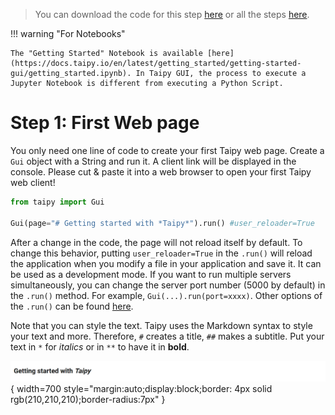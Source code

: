 > You can download the code for this step [here](../src/step_01.py) or all the steps [here](https://github.com/Avaiga/taipy-getting-started-gui/tree/develop/src).

!!! warning "For Notebooks"

    The "Getting Started" Notebook is available [here](https://docs.taipy.io/en/latest/getting_started/getting-started-gui/getting_started.ipynb). In Taipy GUI, the process to execute a Jupyter Notebook is different from executing a Python Script.

# Step 1: First Web page

You only need one line of code to create your first Taipy web page. Create a `Gui` object with a String and run it. 
A client link will be displayed in the console. Please cut & paste it into a web browser to open your first Taipy web client!


```python
from taipy import Gui

Gui(page="# Getting started with *Taipy*").run() #user_reloader=True
```

After a change in the code, the page will not reload itself by default. To change this behavior, putting `user_reloader=True` in the `.run()` will reload the application when you modify a file in your application and save it. It can be used as a development mode. If you want to run multiple servers simultaneously, you can change the server port number (5000 by default) in the `.run()` method. For example, `Gui(...).run(port=xxxx)`. Other options of the `.run()` can be found [here](https://docs.taipy.io/en/latest/manuals/gui/configuration/#configuring-the-gui-instance).


Note that you can style the text. Taipy uses the Markdown syntax to style your text and more. Therefore, `#` creates 
a title, `##` makes a subtitle. Put your text in `*` for *italics* or in `**` to have it in **bold**.


![First Web Page](result.png){ width=700 style="margin:auto;display:block;border: 4px solid rgb(210,210,210);border-radius:7px" }
